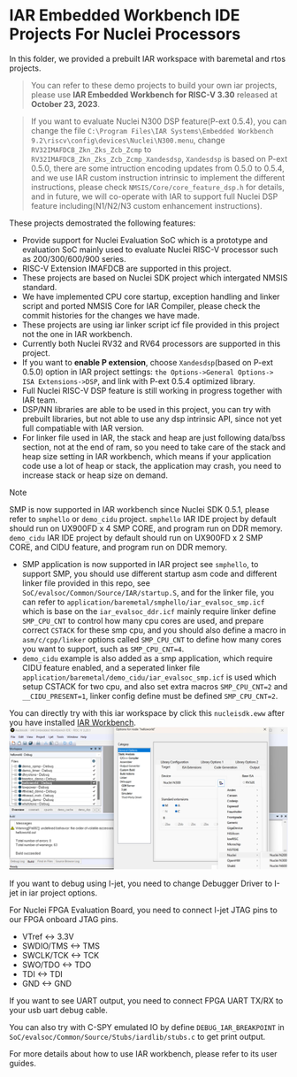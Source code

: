 # IAR Embedded Workbench IDE Projects For Nuclei Processors

In this folder, we provided a prebuilt IAR workspace with baremetal and rtos projects.

> You can refer to these demo projects to build your own iar projects, please use **IAR Embedded Workbench for RISC-V 3.30** released at **October 23, 2023**.

> If you want to evaluate Nuclei N300 DSP feature(P-ext 0.5.4), you can change the file `C:\Program Files\IAR Systems\Embedded Workbench 9.2\riscv\config\devices\Nuclei\N300.menu`, change `RV32IMAFDCB_Zkn_Zks_Zcb_Zcmp` to `RV32IMAFDCB_Zkn_Zks_Zcb_Zcmp_Xandesdsp`, `Xandesdsp` is based on P-ext 0.5.0, there are some intruction encoding updates from 0.5.0 to 0.5.4, and we use IAR custom instruction intrinsic to implement the different instructions, please check `NMSIS/Core/core_feature_dsp.h` for details, and in future, we will co-operate with IAR to support full Nuclei DSP feature including(N1/N2/N3 custom enhancement instructions).

These projects demostrated the following features:

- Provide support for Nuclei Evaluation SoC which is a prototype and evaluation SoC mainly
  used to evaluate Nuclei RISC-V processor such as 200/300/600/900 series.
- RISC-V Extension IMAFDCB are supported in this project.
- These projects are based on Nuclei SDK project which intergated NMSIS standard.
- We have implemented CPU core startup, exception handling and linker script and ported NMSIS Core
  for IAR Compiler, please check the commit histories for the changes we have made.
- These projects are using iar linker script icf file provided in this project not the one in IAR workbench.
- Currently both Nuclei RV32 and RV64 processors are supported in this project.
- If you want to **enable P extension**, choose ``Xandesdsp``(based on P-ext 0.5.0) option in IAR project settings: ``the Options->General Options-> ISA Extensions->DSP``, and link with P-ext 0.5.4 optimized library.
- Full Nuclei RISC-V DSP feature is still working in progress together with IAR team.
- DSP/NN libraries are able to be used in this project, you can try with prebuilt libraries, but not able to
  use any dsp intrinsic API, since not yet full compatiable with IAR version.
- For linker file used in IAR, the stack and heap are just following data/bss section, not at the end of ram,
  so you need to take care of the stack and heap size setting in IAR workbench, which means if your application
  code use a lot of heap or stack, the application may crash, you need to increase stack or heap size on demand.

> [!NOTE]
> SMP is now supported in IAR workbench since Nuclei SDK 0.5.1, please refer to `smphello` or `demo_cidu` project.
> `smphello` IAR IDE project by default should run on UX900FD x 4 SMP CORE, and program run on DDR memory.
> `demo_cidu` IAR IDE project by default should run on UX900FD x 2 SMP CORE, and CIDU feature, and program run on DDR memory.

- SMP application is now supported in IAR project see `smphello`, to support SMP, you should use different startup asm code
  and different linker file provided in this repo, see `SoC/evalsoc/Common/Source/IAR/startup.S`, and for the linker file,
  you can refer to `application/baremetal/smphello/iar_evalsoc_smp.icf` which is base on the `iar_evalsoc_ddr.icf` mainly
  require linker define `SMP_CPU_CNT` to control how many cpu cores are used, and prepare correct `CSTACK` for these smp cpu,
  and you should also define a macro in `asm/c/cpp/linker` options called `SMP_CPU_CNT` to define how many cores you want to support, such as `SMP_CPU_CNT=4`.
- `demo_cidu` example is also added as a smp application, which require CIDU feature enabled, and a seperated linker file
  `application/baremetal/demo_cidu/iar_evalsoc_smp.icf` is used which setup CSTACK for two cpu, and also set extra macros
  `SMP_CPU_CNT=2` and `__CIDU_PRESENT=1`, linker config define must be defined `SMP_CPU_CNT=2`.

You can directly try with this iar workspace by click this `nucleisdk.eww` after you have installed [IAR Workbench](https://www.iar.com/riscv).
![IAR Projects for Nuclei](asserts/nsdk_iar_projects.png)

If you want to debug using I-jet, you need to change Debugger Driver to I-jet in iar project options.

For Nuclei FPGA Evaluation Board, you need to connect I-jet JTAG pins to our FPGA onboard JTAG pins.

- VTref       <->   3.3V
- SWDIO/TMS   <->   TMS
- SWCLK/TCK   <->   TCK
- SWO/TDO     <->   TDO
- TDI         <->   TDI
- GND         <->   GND

If you want to see UART output, you need to connect FPGA UART TX/RX to your usb uart debug cable.

You can also try with C-SPY emulated IO by define `DEBUG_IAR_BREAKPOINT` in `SoC/evalsoc/Common/Source/Stubs/iardlib/stubs.c` to get print output.

For more details about how to use IAR workbench, please refer to its user guides.
